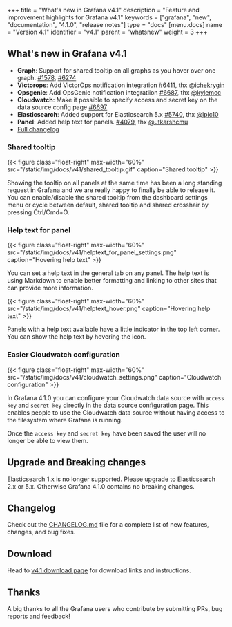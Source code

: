 +++
title = "What's new in Grafana v4.1"
description = "Feature and improvement highlights for Grafana v4.1"
keywords = ["grafana", "new", "documentation", "4.1.0", "release notes"]
type = "docs"
[menu.docs]
name = "Version 4.1"
identifier = "v4.1"
parent = "whatsnew"
weight = 3
+++

## What's new in Grafana v4.1
- **Graph**: Support for shared tooltip on all graphs as you hover over one graph. [#1578](https://github.com/grafana/grafana/pull/1578), [#6274](https://github.com/grafana/grafana/pull/6274)
- **Victorops**: Add VictorOps notification integration [#6411](https://github.com/grafana/grafana/issues/6411), thx [@ichekrygin](https://github.com/ichekrygin)
- **Opsgenie**: Add OpsGenie notification integratiion [#6687](https://github.com/grafana/grafana/issues/6687), thx [@kylemcc](https://github.com/kylemcc)
- **Cloudwatch**: Make it possible to specify access and secret key on the data source config page [#6697](https://github.com/grafana/grafana/issues/6697)
- **Elasticsearch**: Added support for Elasticsearch 5.x [#5740](https://github.com/grafana/grafana/issues/5740), thx [@lpic10](https://github.com/lpic10)
- **Panel**: Added help text for panels. [#4079](https://github.com/grafana/grafana/issues/4079), thx [@utkarshcmu](https://github.com/utkarshcmu)
- [Full changelog](https://github.com/grafana/grafana/blob/master/CHANGELOG.md)

### Shared tooltip

{{< figure class="float-right"  max-width="60%" src="/static/img/docs/v41/shared_tooltip.gif" caption="Shared tooltip" >}}

Showing the tooltip on all panels at the same time has been a long standing request in Grafana and we are really happy to finally be able to release it.
You can enable/disable the shared tooltip from the dashboard settings menu or cycle between default, shared tooltip and shared crosshair by pressing Ctrl/Cmd+O.

<div class="clearfix"></div>

### Help text for panel

{{< figure class="float-right"  max-width="60%" src="/static/img/docs/v41/helptext_for_panel_settings.png" caption="Hovering help text" >}}

You can set a help text in the general tab on any panel. The help text is using Markdown to enable better formatting and linking to other sites that can provide more information.

<div class="clearfix"></div>

{{< figure class="float-right"  max-width="60%" src="/static/img/docs/v41/helptext_hover.png" caption="Hovering help text" >}}

Panels with a help text available have a little indicator in the top left corner. You can show the help text by hovering the icon.
<div class="clearfix"></div>

### Easier Cloudwatch configuration

{{< figure class="float-right"  max-width="60%" src="/static/img/docs/v41/cloudwatch_settings.png" caption="Cloudwatch configuration" >}}

In Grafana 4.1.0 you can configure your Cloudwatch data source with `access key` and `secret key` directly in the data source configuration page.
This enables people to use the Cloudwatch data source without having access to the filesystem where Grafana is running.

Once the `access key` and `secret key` have been saved the user will no longer be able to view them.
<div class="clearfix"></div>

## Upgrade and Breaking changes

Elasticsearch 1.x is no longer supported. Please upgrade to Elasticsearch 2.x or 5.x. Otherwise Grafana 4.1.0 contains no breaking changes.

## Changelog

Check out the [CHANGELOG.md](https://github.com/grafana/grafana/blob/master/CHANGELOG.md) file for a complete list
of new features, changes, and bug fixes.

## Download

Head to [v4.1 download page](/download/4_1_0/) for download links and instructions.

## Thanks
A big thanks to all the Grafana users who contribute by submitting PRs, bug reports and feedback!
